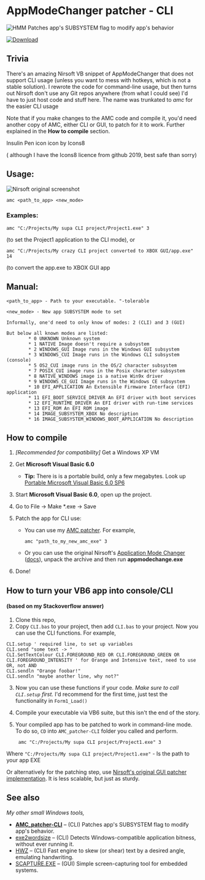 # AppModeChanger patcher - CLI

![HMM](icons8-insulin-pen-90.png)
Patches app's SUBSYSTEM flag to modify app's behavior

[![Download](https://img.shields.io/badge/download-success?style=for-the-badge&logo=github&logoColor=white)](https://github.com/TAbdiukov/AMC_patcher-CLI/releases/download/1.12/amc.exe)


## Trivia

There's an amazing Nirsoft VB snippet of AppModeChanger that does not support CLI usage (unless you want to mess with hotkeys, which is not a stable solution). I rewrote the code for command-line usage, but then turns out Nirsoft don't use any Git repos anywhere (from what I could see) I'd have to just host code and stuff here. The name was trunkated to *amc* for the easier CLI usage

Note that if you make changes to the AMC code and compile it, you'd need another copy of AMC, either CLI or GUI, to patch for it to work. Further explained in the **How to compile** section.

Insulin Pen icon icon by Icons8

( although I have the Icons8 licence from github 2019, best safe than sorry)

## Usage:
![Nirsoft original screenshot](https://www.nirsoft.net/vb/console1.gif)


	amc <path_to_app> <new_mode>

### Examples:

	amc "C:/Projects/My supa CLI project/Project1.exe" 3 
(to set the Project1 application to the CLI mode), or

	amc "C:/Projects/My crazy CLI project converted to XBOX GUI/app.exe" 14
(to convert the app.exe to XBOX GUI app

## Manual:
    <path_to_app> - Path to your executable. "-tolerable

    <new_mode> - New app SUBSYSTEM mode to set
    
    Informally, one'd need to only know of modes: 2 (CLI) and 3 (GUI)
    
    But below all known modes are listed:
            * 0 UNKNOWN Unknown system
            * 1 NATIVE Image doesn't require a subsystem
            * 2 WINDOWS_GUI Image runs in the Windows GUI subsystem
            * 3 WINDOWS_CUI Image runs in the Windows CLI subsystem (console)
            * 5 OS2_CUI image runs in the OS/2 character subsystem
            * 7 POSIX_CUI image runs in the Posix character subsystem
            * 8 NATIVE_WINDOWS image is a native Win9x driver
            * 9 WINDOWS_CE_GUI Image runs in the Windows CE subsystem
            * 10 EFI_APPLICATION An Extensible Firmware Interface (EFI) application
            * 11 EFI_BOOT_SERVICE_DRIVER An EFI driver with boot services
            * 12 EFI_RUNTIME_DRIVER An EFI driver with run-time services
            * 13 EFI_ROM An EFI ROM image
            * 14 IMAGE_SUBSYSTEM_XBOX No description
            * 16 IMAGE_SUBSYSTEM_WINDOWS_BOOT_APPLICATION No description

## How to compile
1. *[Recommended for compatibility]* Get a Windows XP VM
2. Get **Microsoft Visual Basic 6.0** 

	* **Tip:** There is is a portable build, only a few megabytes. Look up <ins>Portable Microsoft Visual Basic 6.0 SP6</ins>

3. Start **Microsoft Visual Basic 6.0**, open up the project.
4. Go to File → Make *.exe → Save
5. Patch the app for CLI use:
	* You can use my [AMC patcher](https://github.com/TAbdiukov/AMC_patcher-CLI). For example,

		```
		amc "path_to_my_new_amc_exe" 3
		```
		
	* Or you can use the original Nirsoft's [Application Mode Changer](http://www.nirsoft.net/vb/console.zip) ([docs](http://www.nirsoft.net/vb/console.html)), unpack the archive and then run **appmodechange.exe**

6. Done!


## How to turn your VB6 app into console/CLI
#### (based on my Stackoverflow answer)

1. Clone this repo,
2. Copy `CLI.bas` to your project, then add `CLI.bas` to your project. Now you can use the CLI functions. For example,

```
CLI.setup ' required line, to set up variables
CLI.send "some text -> "
CLI.SetTextColour CLI.FOREGROUND_RED OR CLI.FOREGROUND_GREEN OR CLI.FOREGROUND_INTENSITY ' for Orange and Intensive text, need to use OR, not AND
CLI.sendln "Orange foobar!"
CLI.sendln "maybe another line, why not?"
```

3. Now you can use these functions if your code. *Make sure to call `CLI.setup` first.* I'd recommend for the first time, just test the functionality in `Form1_Load()`
4. Compile your executable via VB6 suite, but this isn't the end of the story.
5. Your compiled app has to be patched to work in command-line mode. To do so, `CD` into `AMC_patcher-CLI` folder you called and perform.

        amc "C:/Projects/My supa CLI project/Project1.exe" 3

Where `"C:/Projects/My supa CLI project/Project1.exe"` - Is the path to your app EXE

Or alternatively for the patching step, use [Nirsoft's original GUI patcher implementation](http://www.nirsoft.net/vb/console.zip). It is less scalable, but just as sturdy.

## See also
*My other small Windows tools,*  

* **<ins>AMC_patcher-CLI</ins>** – (CLI) Patches app's SUBSYSTEM flag to modify app's behavior.
* [exe2wordsize](https://github.com/TAbdiukov/exe2wordsize) – (CLI) Detects Windows-compatible application bitness, without ever running it.
* [HWZ](https://github.com/TAbdiukov/HWZ) – (CLI) Fast engine to skew (or shear) text by a desired angle, emulating handwriting.
* [SCAPTURE.EXE](https://github.com/TAbdiukov/SCAPTURE.EXE) – (GUI) Simple screen-capturing tool for embedded systems.
